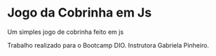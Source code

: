 # Jogo da Cobrinha em Js
Um simples jogo de cobrinha feito em js

Trabalho realizado para o Bootcamp DIO. Instrutora Gabriela Pinheiro.

